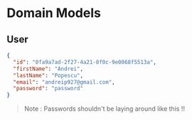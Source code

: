 # Domain Models

## User

```json
{
  "id": "0fa9a7ad-2f27-4a21-8f0c-9e0068f5513a",
  "firstName": "Andrei",
  "lastName": "Popescu",
  "email": "andreip927@gmail.com",
  "password": "password"
}
```

> Note : Passwords shouldn't be laying around like this !!
